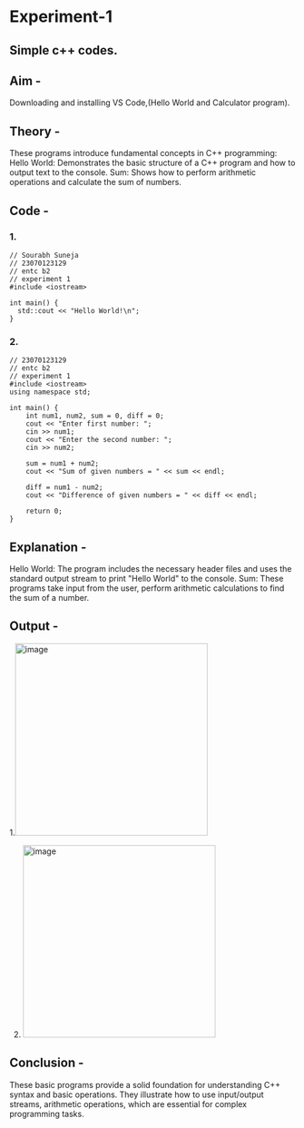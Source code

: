 # Experiment-1
## Simple c++ codes.
## Aim - 
Downloading and installing VS Code,(Hello World and Calculator program).

## Theory - 
These programs introduce fundamental concepts in C++ programming:
Hello World: Demonstrates the basic structure of a C++ program and how to output text to the console.
Sum: Shows how to perform arithmetic operations and calculate the sum of numbers.

## Code - 
### 1. 
```
// Sourabh Suneja
// 23070123129
// entc b2 
// experiment 1 
#include <iostream>

int main() {
  std::cout << "Hello World!\n";
}
```

### 2.
```Sourabh Suneja
// 23070123129
// entc b2 
// experiment 1 
#include <iostream>
using namespace std;

int main() {
    int num1, num2, sum = 0, diff = 0;
    cout << "Enter first number: ";
    cin >> num1;
    cout << "Enter the second number: ";
    cin >> num2;

    sum = num1 + num2;
    cout << "Sum of given numbers = " << sum << endl;

    diff = num1 - num2;
    cout << "Difference of given numbers = " << diff << endl;

    return 0;
}
```

## Explanation - 
Hello World: The program includes the necessary header files and uses the standard output stream to print "Hello World" to the console.
Sum: These programs take input from the user, perform arithmetic calculations to find the sum of a number.

## Output -
1.<img width="339" alt="image" src="https://github.com/user-attachments/assets/d8ca6bf3-fc1e-4506-ad5e-07bda54fb979">

2. <img width="339" alt="image" src="https://github.com/user-attachments/assets/31ccd92b-fdd0-4e67-878c-3c245d2a747b">





## Conclusion -
These basic programs provide a solid foundation for understanding C++ syntax and basic operations. 
They illustrate how to use input/output streams, arithmetic operations, which are essential for complex programming tasks.
